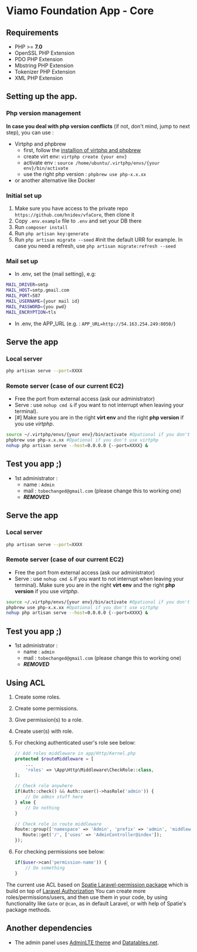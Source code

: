 # Viamo Foundation App - Core

## Requirements
* PHP >= **7.0**
* OpenSSL PHP Extension
* PDO PHP Extension
* Mbstring PHP Extension
* Tokenizer PHP Extension
* XML PHP Extension

## Setting up the app.
### Php version management
**In case you deal with php version conflicts** (if not, don't mind, jump to next step), you can use :
* Virtphp and phpbrew
    * first, follow the [installion of virtphp and phpbrew](https://www.sitepoint.com/use-phpbrew-virtphp/)
    * create virt env:  `virtphp create {your env}`
    * activate env :  `source /home/ubuntu/.virtphp/envs/{your env}/bin/activate`
    * use the right php version : `phpbrew use php-x.x.xx`
* or another alternative like Docker
    
### Initial set up
1. Make sure you have access to the private repo `https://github.com/hnidev/vfaCore`, then clone it
2. Copy `.env.example` file to `.env` and set your DB there
3. Run `composer install`
4. Run `php artisan key:generate`
5. Run `php artisan migrate --seed` #init the default URR for example.
In case you need a refresh, use `php artisan migrate:refresh --seed`

### Mail set up
* In .env, set the {mail setting}, e.g:
```bash
MAIL_DRIVER=smtp
MAIL_HOST=smtp.gmail.com
MAIL_PORT=587
MAIL_USERNAME={your mail id}
MAIL_PASSWORD={you pwd}
MAIL_ENCRYPTION=tls
```
* In .env, the APP_URL (e.g. : `APP_URL=http://54.163.254.249:8050/`)

## Serve the app
### Local server
```bash
php artisan serve --port=XXXX
```
### Remote server (case of our current EC2)
* Free the port from external access (ask our administrator)
* Serve : use `nohup cmd &` if you want  to not interrupt when leaving your terminal). 
* [#] Make sure you are in the right **virt env** and the right **php version** if you use _virtphp_.
```bash
source ~/.virtphp/envs/{your env}/bin/activate #Opational if you don't use virtphp
phpbrew use php-x.x.xx #Opational if you don't use virtphp
nohup php artisan serve --host=0.0.0.0 {--port=XXXX} &
```
## Test you app ;)
* 1st administrator : 
    * name : `Admin`
    * mail : `tobechanged@gmail.com` (please change this to working one)
    * ***REMOVED***

## Serve the app
### Local server
```bash
php artisan serve --port=XXXX
```
### Remote server (case of our current EC2)
* Free the port from external access (ask our administrator)
* Serve : use `nohup cmd &` if you want  to not interrupt when leaving your terminal). Make sure you are in the right **virt env** and the right **php version** if you use _virtphp_.
```bash
source ~/.virtphp/envs/{your env}/bin/activate #Opational if you don't use virtphp
phpbrew use php-x.x.xx #Opational if you don't use virtphp
nohup php artisan serve --host=0.0.0.0 {--port=XXXX} &
```
## Test you app ;)
* 1st administrator : 
    * name : `admin`
    * mail : `tobechanged@gmail.com` (please change this to working one)
    * ***REMOVED***

## Using ACL 
1. Create some roles.
2. Create some permissions.
3. Give permission(s) to a role.
4. Create user(s) with role.
5. For checking authenticated user's role see below:
    ```php
    // Add roles middleware in app/Http/Kernel.php
    protected $routeMiddleware = [
        ...
        'roles' => \App\Http\Middleware\CheckRole::class,
    ];
    ```

    ```php
    // Check role anywhere
    if(Auth::check() && Auth::user()->hasRole('admin')) {
        // Do admin stuff here
    } else {
        // Do nothing
    }

    // Check role in route middleware
    Route::group(['namespace' => 'Admin', 'prefix' => 'admin', 'middleware' => ['auth', 'roles'], 'roles' => 'admin'], function () {
       Route::get('/', ['uses' => 'AdminController@index']);
    });
    ```
6. For checking permissions see below:
    ```php
    if($user->can('permission-name')) {
        // Do something
    }
    ```

The current use ACL based on [Spatie Laravel-permission package](https://github.com/spatie/laravel-permission) which is build on top of [Laravel Authorization](https://laravel.com/docs/5.3/authorization)
You can create more roles/permissions/users, and then use them in your code, by using functionality like `Gate` or `@can`, as in default Laravel, or with help of Spatie's package methods.

## Another dependencies
* The admin panel uses [AdminLTE theme](https://adminlte.io/) and [Datatables.net](https://datatables.net).

